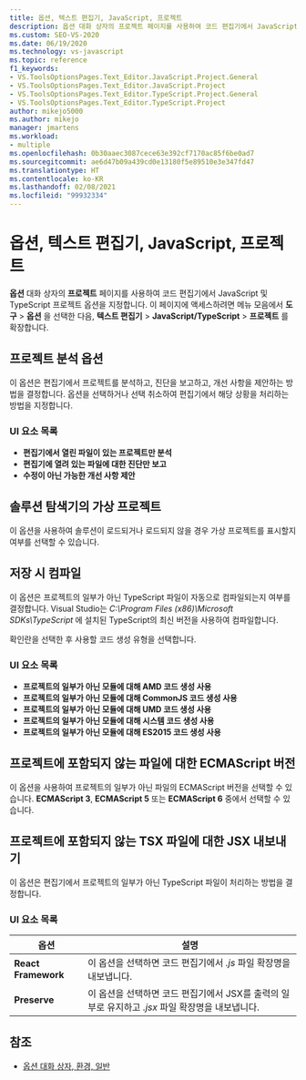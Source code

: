 ```yaml
---
title: 옵션, 텍스트 편집기, JavaScript, 프로젝트
description: 옵션 대화 상자의 프로젝트 페이지를 사용하여 코드 편집기에서 JavaScript 및 TypeScript 프로젝트 옵션을 지정하는 방법을 알아봅니다.
ms.custom: SEO-VS-2020
ms.date: 06/19/2020
ms.technology: vs-javascript
ms.topic: reference
f1_keywords:
- VS.ToolsOptionsPages.Text_Editor.JavaScript.Project.General
- VS.ToolsOptionsPages.Text_Editor.JavaScript.Project
- VS.ToolsOptionsPages.Text_Editor.TypeScript.Project.General
- VS.ToolsOptionsPages.Text_Editor.TypeScript.Project
author: mikejo5000
ms.author: mikejo
manager: jmartens
ms.workload:
- multiple
ms.openlocfilehash: 0b30aaec3087cece63e392cf7170ac85f6be0ad7
ms.sourcegitcommit: ae6d47b09a439cd0e13180f5e89510e3e347fd47
ms.translationtype: HT
ms.contentlocale: ko-KR
ms.lasthandoff: 02/08/2021
ms.locfileid: "99932334"
---
```

# <a name="options-text-editor-javascript-project"></a>옵션, 텍스트 편집기, JavaScript, 프로젝트

**옵션** 대화 상자의 **프로젝트** 페이지를 사용하여 코드 편집기에서 JavaScript 및 TypeScript 프로젝트 옵션을 지정합니다. 이 페이지에 액세스하려면 메뉴 모음에서 **도구** > **옵션** 을 선택한 다음, **텍스트 편집기** > **JavaScript/TypeScript** > **프로젝트** 를 확장합니다.

## <a name="project-analysis-options"></a>프로젝트 분석 옵션

이 옵션은 편집기에서 프로젝트를 분석하고, 진단을 보고하고, 개선 사항을 제안하는 방법을 결정합니다. 옵션을 선택하거나 선택 취소하여 편집기에서 해당 상황을 처리하는 방법을 지정합니다.

### <a name="uielement-list"></a>UI 요소 목록

- **편집기에서 열린 파일이 있는 프로젝트만 분석**
- **편집기에 열려 있는 파일에 대한 진단만 보고**
- **수정이 아닌 가능한 개선 사항 제안**

## <a name="virtual-projects-in-solution-explorer"></a>솔루션 탐색기의 가상 프로젝트

이 옵션을 사용하여 솔루션이 로드되거나 로드되지 않을 경우 가상 프로젝트를 표시할지 여부를 선택할 수 있습니다.

## <a name="compile-on-save"></a>저장 시 컴파일

이 옵션은 프로젝트의 일부가 아닌 TypeScript 파일이 자동으로 컴파일되는지 여부를 결정합니다. Visual Studio는 *C:\Program Files (x86)\Microsoft SDKs\TypeScript* 에 설치된 TypeScript의 최신 버전을 사용하여 컴파일합니다.

확인란을 선택한 후 사용할 코드 생성 유형을 선택합니다.

### <a name="uielement-list"></a>UI 요소 목록

- **프로젝트의 일부가 아닌 모듈에 대해 AMD 코드 생성 사용**
- **프로젝트의 일부가 아닌 모듈에 대해 CommonJS 코드 생성 사용**
- **프로젝트의 일부가 아닌 모듈에 대해 UMD 코드 생성 사용**
- **프로젝트의 일부가 아닌 모듈에 대해 시스템 코드 생성 사용**
- **프로젝트의 일부가 아닌 모듈에 대해 ES2015 코드 생성 사용**

## <a name="ecmascript-version-for-files-that-are-not-part-of-a-project"></a>프로젝트에 포함되지 않는 파일에 대한 ECMAScript 버전

이 옵션을 사용하여 프로젝트의 일부가 아닌 파일의 ECMAScript 버전을 선택할 수 있습니다. **ECMAScript 3**, **ECMAScript 5** 또는 **ECMAScript 6** 중에서 선택할 수 있습니다.

## <a name="jsx-emit-for-tsx-files-that-are-not-part-of-a-project"></a>프로젝트에 포함되지 않는 TSX 파일에 대한 JSX 내보내기

이 옵션은 편집기에서 프로젝트의 일부가 아닌 TypeScript 파일이 처리하는 방법을 결정합니다.

### <a name="uielement-list"></a>UI 요소 목록

|옵션|설명|
|------------|-----------------|
|**React Framework**|이 옵션을 선택하면 코드 편집기에서 *.js* 파일 확장명을 내보냅니다.|
|**Preserve**|이 옵션을 선택하면 코드 편집기에서 JSX를 출력의 일부로 유지하고 *.jsx* 파일 확장명을 내보냅니다.|

## <a name="see-also"></a>참조

- [옵션 대화 상자, 환경, 일반](../../ide/reference/general-environment-options-dialog-box.md)